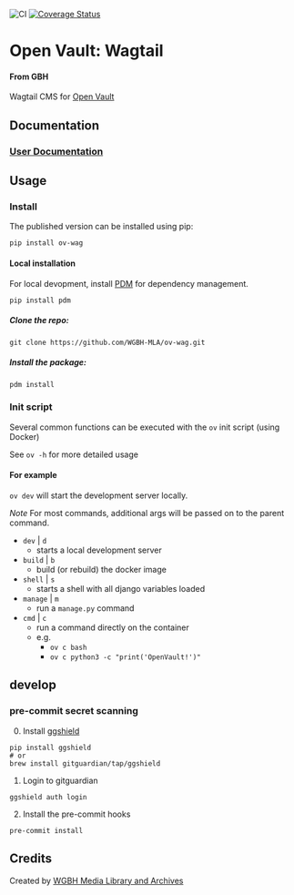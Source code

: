 ![CI](https://github.com/WGBH-MLA/ov-wag/actions/workflows/CI.yml/badge.svg) [![Coverage Status](https://coveralls.io/repos/github/WGBH-MLA/ov-wag/badge.svg)](https://coveralls.io/github/WGBH-MLA/ov-wag)

# Open Vault: Wagtail

#### From GBH

Wagtail CMS for [Open Vault](https://openvault.wgbh.org/)

## Documentation

### [User Documentation](https://wgbh-mla.github.io/ov-wag/)

## Usage

### Install

The published version can be installed using pip:

`pip install ov-wag`

#### Local installation

For local devopment, install [PDM](https://pdm.fming.dev/) for dependency management.

`pip install pdm`

##### Clone the repo:

`git clone https://github.com/WGBH-MLA/ov-wag.git`

##### Install the package:

`pdm install`

### Init script

Several common functions can be executed with the `ov` init script (using Docker)

See `ov -h` for more detailed usage

#### For example

`ov dev` will start the development server locally.

_Note_ For most commands, additional args will be passed on to the parent command.

- `dev` | `d`
  - starts a local development server
- `build` | `b`
  - build (or rebuild) the docker image
- `shell` | `s`
  - starts a shell with all django variables loaded
- `manage` | `m`
  - run a `manage.py` command
- `cmd` | `c`
  - run a command directly on the container
  - e.g.
    - `ov c bash`
    - `ov c python3 -c "print('OpenVault!')"`

## develop

### pre-commit secret scanning

0. Install [ggshield](https://docs.gitguardian.com/ggshield-docs/getting-started)

```shell
pip install ggshield
# or
brew install gitguardian/tap/ggshield
```

1. Login to gitguardian

```shell
ggshield auth login
```

2. Install the pre-commit hooks

```shell
pre-commit install
```

## Credits

Created by [WGBH Media Library and Archives](https://www.wgbh.org/foundation/archives)
